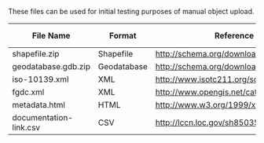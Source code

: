 These files can be used for initial testing purposes of manual object upload.

|File Name             |Format     |Reference URI                            |Reference Label|
|----------------------|-----------|-----------------------------------------|---------------|
|shapefile.zip         |Shapefile  |http://schema.org/downloadUrl            |Download       |
|geodatabase.gdb.zip   |Geodatabase|http://schema.org/downloadUrl            |Download       |
|iso-10139.xml         |XML        |http://www.isotc211.org/schemas/2005/gmd/|ISO 19139      |
|fgdc.xml              |XML        |http://www.opengis.net/cat/csw/csdgm     |FGDC           |
|metadata.html         |HTML       |http://www.w3.org/1999/xhtml             |HTML           |
|documentation-link.csv|CSV        |http://lccn.loc.gov/sh85035852           |Documentation  |